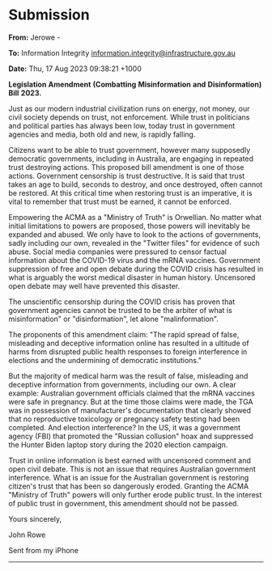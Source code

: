 # Submission

**From:** Jerowe     -

**To:** Information Integrity [<information.integrity@infrastructure.gov.au>](mailto:information.integrity@infrastructure.gov.au)

**Date:** Thu, 17 Aug 2023 09:38:21 +1000

**Legislation** **Amendment** **(Combatting** **Misinformation** **and** **Disinformation)** **Bill** **2023.**

Just as our modern industrial civilization runs on energy, not money, our civil society depends on trust,
not enforcement. While trust in politicians and political parties has always been low, today trust in
government agencies and media, both old and new, is rapidly falling.

Citizens want to be able to trust government, however many supposedly democratic governments,
including in Australia, are engaging in repeated trust destroying actions. This proposed bill amendment
is one of those actions. Government censorship is trust destructive. It is said that trust takes an age to
build, seconds to destroy, and once destroyed, often cannot be restored. At this critical time when
restoring trust is an imperative, it is vital to remember that trust must be earned, it cannot be
enforced.

Empowering the ACMA as a "Ministry of Truth" is Orwellian. No matter what initial limitations to powers
are proposed, those powers will inevitably be expanded and abused. We only have to look to the
actions of governments, sadly including our own, revealed in the "Twitter files" for evidence of such
abuse. Social media companies were pressured to censor factual information about the COVID-19 virus
and the mRNA vaccines. Government suppression of free and open debate during the COVID crisis has
resulted in what is arguably the worst medical disaster in human history. Uncensored open debate may
well have prevented this disaster.

The unscientific censorship during the COVID crisis has proven that government agencies cannot be
trusted to be the arbiter of what is misinformation" or "disinformation", let alone "malinformation".

The proponents of this amendment claim: "The rapid spread of false, misleading and deceptive
information online has resulted in a ultitude of harms from disrupted public health responses to foreign
interference in elections and the undermining of democratic institutions."

But the majority of medical harm was the result of false, misleading and deceptive information from
governments, including our own. A clear example: Australian government officials claimed that the
mRNA vaccines were safe in pregnancy. But at the time those claims were made, the TGA was in
possession of manufacturer's documentation that clearly showed that no reproductive toxicology or
pregnancy safety testing had been completed. And election interference? In the US, it was a
government agency (FBI) that promoted the "Russian collusion" hoax and suppressed the Hunter
Biden laptop story during the 2020 election campaign.

Trust in online information is best earned with uncensored comment and open civil debate. This is not
an issue that requires Australian government interference. What is an issue for the Australian
government is restoring citizen's trust that has been so dangerously eroded. Granting the ACMA
"Ministry of Truth" powers will only further erode public trust. In the interest of public trust in
government, this amendment should not be passed.

Yours sincerely,

John Rowe

Sent from my iPhone


-----

